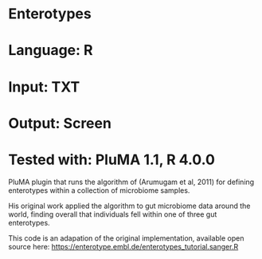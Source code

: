 # Enterotypes
# Language: R
# Input: TXT
# Output: Screen
# Tested with: PluMA 1.1, R 4.0.0


PluMA plugin that runs the algorithm of (Arumugam et al, 2011) for defining
enterotypes within a collection of microbiome samples.

His original work applied the algorithm to gut microbiome data around the world,
finding overall that individuals fell within one of three gut enterotypes.

This code is an adapation of the original implementation, available open source here:
https://enterotype.embl.de/enterotypes_tutorial.sanger.R
